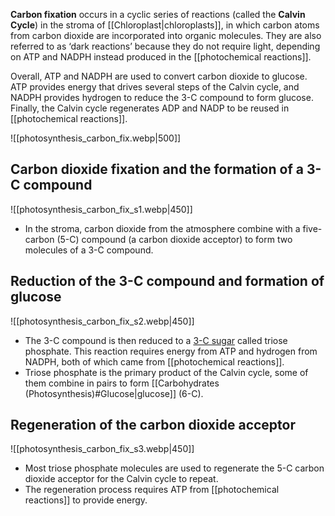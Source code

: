 **Carbon fixation** occurs in a cyclic series of reactions (called the **Calvin Cycle**) in the stroma of [[Chloroplast|chloroplasts]], in which carbon atoms from carbon dioxide are incorporated into organic molecules. They are also referred to as ‘dark reactions’ because they do not require light, depending on ATP and NADPH instead produced in the [[photochemical reactions]].

Overall, ATP and NADPH are used to convert carbon dioxide to glucose. ATP provides energy that drives several steps of the Calvin cycle, and NADPH provides hydrogen to reduce the 3-C compound to form glucose. Finally, the Calvin cycle regenerates ADP and NADP to be reused in [[photochemical reactions]].

![[photosynthesis_carbon_fix.webp|500]]

## Carbon dioxide fixation and the formation of a 3-C compound
![[photosynthesis_carbon_fix_s1.webp|450]]

- In the stroma, carbon dioxide from the atmosphere combine with a five-carbon (5-C) compound (a carbon dioxide acceptor) to form two molecules of a 3-C compound.

## Reduction of the 3-C compound and formation of glucose
![[photosynthesis_carbon_fix_s2.webp|450]]

- The 3-C compound is then reduced to a <u>3-C sugar</u> called triose phosphate. This reaction requires energy from ATP and hydrogen from NADPH, both of which came from [[photochemical reactions]].
- Triose phosphate is the primary product of the Calvin cycle, some of them combine in pairs to form [[Carbohydrates (Photosynthesis)#Glucose|glucose]] (6-C).

## Regeneration of the carbon dioxide acceptor
![[photosynthesis_carbon_fix_s3.webp|450]]

- Most triose phosphate molecules are used to regenerate the 5-C carbon dioxide acceptor for the Calvin cycle to repeat.
- The regeneration process requires ATP from [[photochemical reactions]] to provide energy.
